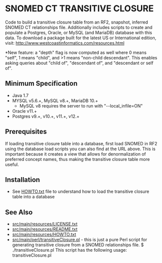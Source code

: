 SNOMED CT TRANSITIVE CLOSURE
============================
Code to build a transitive closure table from an RF2, snapshot, 
inferred SNOMED CT relationships file.  Additionally includes scripts 
to create and populate a Postgres, Oracle, or MySQL (and MariaDB) database 
with this data.  To download a package built for the latest US or International 
edition, visit:
http://www.westcoastinformatics.com/resources.html

*New feature: a "depth" flag is now computed as well where 0 means "self",
1 means "child", and >1 means "non-child descendant".  This enables asking
queries about "child of", "descendant of", and "descendant or self of".

Minimum Specification
---------------------
- Java 1.7
- MYSQL v5.6.+, MySQL v8.+, MariaDB 10.+
  - MySQL v8 requires the server to run with "--local_infile=ON"  
- Oracle v11.+
- Postgres v9.+, v10.+, v11.+, v12.+

Prerequisites
-------------
If loading transitive closure table into a database, first load SNOMED in RF2
using the database load scripts you can also find at the URL above.  This is
important because it creates a view that allows for denormalization of preferred
concept names, thus making the transitive closure table more useful.

Installation
------------
* See [HOWTO.txt](src/main/resources/HOWTO.txt) file to understand how to load the transitive closure table into a database

See Also
--------
* [src/main/resources/LICENSE.txt](src/main/resources/LICENSE.txt)
* [src/main/resources/README.txt](src/main/resources/README.txt)
* [src/main/resources/HOWTO.txt](src/main/resources/HOWTO.txt)
* [src/main/perl/transitiveClosure.pl](src/main/perl/transitiveClosure.pl) - this is just a pure Perl script for generating transitive closure from a SNOMED relationships file.
	$ ./transitiveClosure.pl
	This script has the following usage:
	transitiveClosure.pl <relsFile> <outputFile>
   
